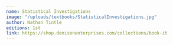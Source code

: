 ```yaml
---
name: Statistical Investigations
image: "/uploads/textbooks/StatisticalInvestigations.jpg"
author: Nathan Tintle
editions: 1st
link: https://shop.denisonenterprises.com/collections/book-it
---
```

